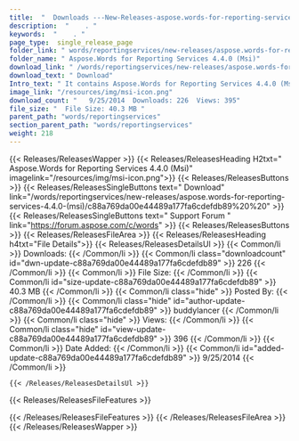 ```yaml
---
title:  "  Downloads ---New-Releases-aspose.words-for-reporting-services-4.4.0-(msi) . " 
description:  "    . " 
keywords:  "    . " 
page_type:  single_release_page
folder_link: " words/reportingservices/new-releases/aspose.words-for-reporting-services-4.4.0-(msi)/"
folder_name: " Aspose.Words for Reporting Services 4.4.0 (Msi)"
download_link: " /words/reportingservices/new-releases/aspose.words-for-reporting-services-4.4.0-(msi)/c88a769da00e44489a177fa6cdefdb89"
download_text: " Download"
Intro_text: " It contains Aspose.Words for Reporting Services 4.4.0 (Msi) release."
image_link: "/resources/img/msi-icon.png"
download_count: "   9/25/2014  Downloads: 226  Views: 395"
file_size: "  File Size: 40.3 MB "
parent_path: "words/reportingservices"
section_parent_path: "words/reportingservices"
weight: 218
---
```


{{< Releases/ReleasesWapper >}}
  {{< Releases/ReleasesHeading H2txt=" Aspose.Words for Reporting Services 4.4.0 (Msi)" imagelink="/resources/img/msi-icon.png">}}
  {{< Releases/ReleasesButtons >}}
    {{< Releases/ReleasesSingleButtons text=" Download" link="/words/reportingservices/new-releases/aspose.words-for-reporting-services-4.4.0-(msi)/c88a769da00e44489a177fa6cdefdb89%20%20" >}}
    {{< Releases/ReleasesSingleButtons text=" Support Forum " link="https://forum.aspose.com/c/words" >}}
  {{< Releases/ReleasesButtons >}}
  {{< Releases/ReleasesFileArea >}}
    {{< Releases/ReleasesHeading h4txt="File Details">}}
    {{< Releases/ReleasesDetailsUl >}}
            {{< Common/li  >}} Downloads: {{< /Common/li >}} 
      {{< Common/li class="downloadcount" id="dwn-update-c88a769da00e44489a177fa6cdefdb89" >}} 226 {{< /Common/li >}} 
      {{< Common/li  >}} File Size: {{< /Common/li >}} 
      {{< Common/li id="size-update-c88a769da00e44489a177fa6cdefdb89" >}} 40.3 MB {{< /Common/li >}} 
      {{< Common/li  class="hide" >}} Posted By: {{< /Common/li >}} 
      {{< Common/li class="hide" id="author-update-c88a769da00e44489a177fa6cdefdb89" >}} buddylancer {{< /Common/li >}} 
      {{< Common/li class="hide"  >}} Views: {{< /Common/li >}} 
      {{< Common/li class="hide" id="view-update-c88a769da00e44489a177fa6cdefdb89" >}} 396 {{< /Common/li >}} 
      {{< Common/li  >}} Date Added: {{< /Common/li >}} 
      {{< Common/li id="added-update-c88a769da00e44489a177fa6cdefdb89" >}} 9/25/2014 {{< /Common/li >}} 

    {{< /Releases/ReleasesDetailsUl >}}

  {{< Releases/ReleasesFileFeatures >}}
      
  {{< /Releases/ReleasesFileFeatures >}}
 {{< /Releases/ReleasesFileArea >}}
{{< /Releases/ReleasesWapper >}}


